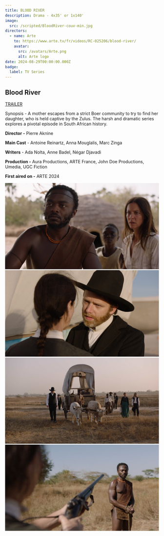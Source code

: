 ```yaml
---
title: BLOOD RIVER
description: Drama - 4x35' or 1x140'
image:
  src: /scripted/BloodRiver-couv-min.jpg
directors:
  - name: Arte
    to: https://www.arte.tv/fr/videos/RC-025206/blood-river/
    avatar:
      src: /avatars/Arte.png
      alt: Arte logo
date: 2024-08-29T00:00:00.000Z
badge:
  label: TV Series
---
```


## Blood River

[TRAILER](https://vimeo.com/1005413652/0f8d1b709a)

Synopsis - A mother escapes from a strict Boer community to try to find her daughter, who is held captive by the Zulus. The harsh and dramatic series explores a pivotal episode in South African history.

**Director -** Pierre Aknine

**Main Cast** - Antoine Reinartz, Anna Mouglalis, Marc Zinga

**Writers** - Ada Nolta, Anne Badel, Négar Djavadi

**Production -** Aura Productions, ARTE France, John Doe Productions, Umedia, UGC Fiction

**First aired on -** ARTE 2024

![an african man and a european woman](/scripted/Blood3.jpg)![a man talking to a woman](/scripted/Blood1.jpg)![a wagon with bulls and people around](/scripted/Blood2.jpg)![A woman pointing a gun toward a black man](/scripted/blood-river.jpg)
